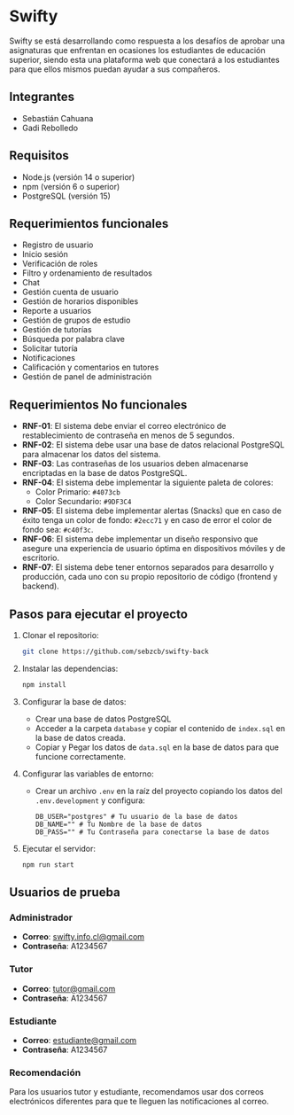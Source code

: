 # Swifty

Swifty se está desarrollando como respuesta a los desafíos de aprobar una asignaturas que enfrentan en ocasiones los estudiantes de educación superior, siendo esta una plataforma web que conectará a los estudiantes para que ellos mismos puedan ayudar a sus compañeros.

## Integrantes

- Sebastián Cahuana
- Gadi Rebolledo

## Requisitos

- Node.js (versión 14 o superior)
- npm (versión 6 o superior)
- PostgreSQL (versión 15)

## Requerimientos funcionales

- Registro de usuario
- Inicio sesión
- Verificación de roles
- Filtro y ordenamiento de resultados
- Chat
- Gestión cuenta de usuario
- Gestión de horarios disponibles
- Reporte a usuarios
- Gestión de grupos de estudio
- Gestión de tutorías
- Búsqueda por palabra clave
- Solicitar tutoría
- Notificaciones
- Calificación y comentarios en tutores
- Gestión de panel de administración

## Requerimientos No funcionales

- **RNF-01**: El sistema debe enviar el correo electrónico de restablecimiento de contraseña en menos de 5 segundos.
- **RNF-02**: El sistema debe usar una base de datos relacional PostgreSQL para almacenar los datos del sistema.
- **RNF-03**: Las contraseñas de los usuarios deben almacenarse encriptadas en la base de datos PostgreSQL.
- **RNF-04**: El sistema debe implementar la siguiente paleta de colores:
  - Color Primario: `#4073cb`
  - Color Secundario: `#9DF3C4`
- **RNF-05**: El sistema debe implementar alertas (Snacks) que en caso de éxito tenga un color de fondo: `#2ecc71` y en caso de error el color de fondo sea: `#c40f3c`.
- **RNF-06**: El sistema debe implementar un diseño responsivo que asegure una experiencia de usuario óptima en dispositivos móviles y de escritorio.
- **RNF-07**: El sistema debe tener entornos separados para desarrollo y producción, cada uno con su propio repositorio de código (frontend y backend).

## Pasos para ejecutar el proyecto

1. Clonar el repositorio:
    ```bash
    git clone https://github.com/sebzcb/swifty-back
    ```

2. Instalar las dependencias:
    ```bash
    npm install
    ```

3. Configurar la base de datos:
    - Crear una base de datos PostgreSQL
    - Acceder a la carpeta `database` y copiar el contenido de `index.sql` en la base de datos creada.
    - Copiar y Pegar los datos de `data.sql` en la base de datos para que funcione correctamente.

4. Configurar las variables de entorno:
    - Crear un archivo `.env` en la raíz del proyecto copiando los datos del `.env.development` y configura:
        ```env
        DB_USER="postgres" # Tu usuario de la base de datos
        DB_NAME="" # Tu Nombre de la base de datos
        DB_PASS="" # Tu Contraseña para conectarse la base de datos
        ```
5. Ejecutar el servidor:
    ```bash
    npm run start
    ```

## Usuarios de prueba

### Administrador
- **Correo**: swifty.info.cl@gmail.com
- **Contraseña**: A1234567

### Tutor
- **Correo**: tutor@gmail.com
- **Contraseña**: A1234567

### Estudiante
- **Correo**: estudiante@gmail.com
- **Contraseña**: A1234567

### Recomendación
Para los usuarios tutor y estudiante, recomendamos usar dos correos electrónicos diferentes para que te lleguen las notificaciones al correo.